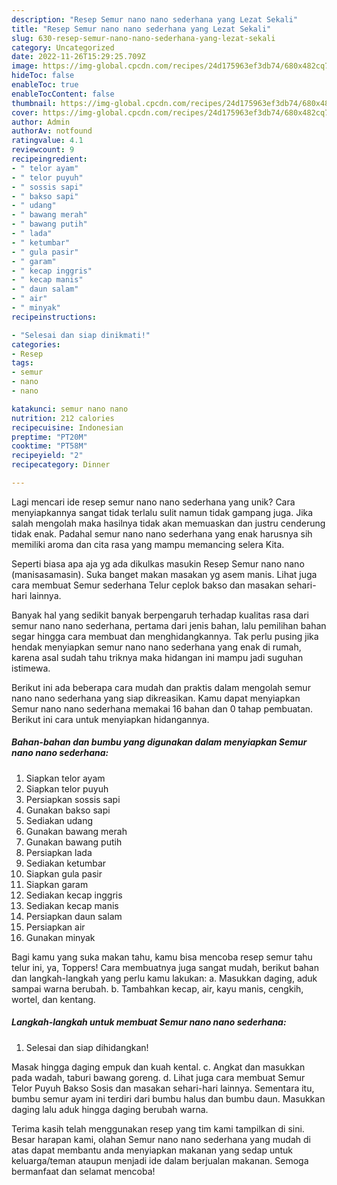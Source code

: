 ```yaml
---
description: "Resep Semur nano nano sederhana yang Lezat Sekali"
title: "Resep Semur nano nano sederhana yang Lezat Sekali"
slug: 630-resep-semur-nano-nano-sederhana-yang-lezat-sekali
category: Uncategorized
date: 2022-11-26T15:29:25.709Z
image: https://img-global.cpcdn.com/recipes/24d175963ef3db74/680x482cq70/semur-nano-nano-sederhana-foto-resep-utama.jpg
hideToc: false
enableToc: true
enableTocContent: false
thumbnail: https://img-global.cpcdn.com/recipes/24d175963ef3db74/680x482cq70/semur-nano-nano-sederhana-foto-resep-utama.jpg
cover: https://img-global.cpcdn.com/recipes/24d175963ef3db74/680x482cq70/semur-nano-nano-sederhana-foto-resep-utama.jpg
author: Admin
authorAv: notfound
ratingvalue: 4.1
reviewcount: 9
recipeingredient:
- " telor ayam"
- " telor puyuh"
- " sossis sapi"
- " bakso sapi"
- " udang"
- " bawang merah"
- " bawang putih"
- " lada"
- " ketumbar"
- " gula pasir"
- " garam"
- " kecap inggris"
- " kecap manis"
- " daun salam"
- " air"
- " minyak"
recipeinstructions:

- "Selesai dan siap dinikmati!"
categories:
- Resep
tags:
- semur
- nano
- nano

katakunci: semur nano nano 
nutrition: 212 calories
recipecuisine: Indonesian
preptime: "PT20M"
cooktime: "PT58M"
recipeyield: "2"
recipecategory: Dinner

---
```





Lagi mencari ide resep semur nano nano sederhana yang unik? Cara menyiapkannya sangat tidak terlalu sulit namun tidak gampang juga. Jika salah mengolah maka hasilnya tidak akan memuaskan dan justru cenderung tidak enak. Padahal semur nano nano sederhana yang enak harusnya sih memiliki aroma dan cita rasa yang mampu memancing selera Kita.





Seperti biasa apa aja yg ada dikulkas masukin Resep Semur nano nano (manisasamasin). Suka banget makan masakan yg asem manis. Lihat juga cara membuat Semur sederhana Telur ceplok bakso dan masakan sehari-hari lainnya.

Banyak hal yang sedikit banyak berpengaruh terhadap kualitas rasa dari semur nano nano sederhana, pertama dari jenis bahan, lalu pemilihan bahan segar hingga cara membuat dan menghidangkannya. Tak perlu pusing jika hendak menyiapkan semur nano nano sederhana yang enak di rumah, karena asal sudah tahu triknya maka hidangan ini mampu jadi suguhan istimewa.






Berikut ini ada beberapa cara mudah dan praktis dalam mengolah semur nano nano sederhana yang siap dikreasikan. Kamu dapat menyiapkan Semur nano nano sederhana memakai 16 bahan dan 0 tahap pembuatan. Berikut ini cara untuk menyiapkan hidangannya.

<!--inarticleads1-->

##### Bahan-bahan dan bumbu yang digunakan dalam menyiapkan Semur nano nano sederhana:

1. Siapkan  telor ayam
1. Siapkan  telor puyuh
1. Persiapkan  sossis sapi
1. Gunakan  bakso sapi
1. Sediakan  udang
1. Gunakan  bawang merah
1. Gunakan  bawang putih
1. Persiapkan  lada
1. Sediakan  ketumbar
1. Siapkan  gula pasir
1. Siapkan  garam
1. Sediakan  kecap inggris
1. Sediakan  kecap manis
1. Persiapkan  daun salam
1. Persiapkan  air
1. Gunakan  minyak


Bagi kamu yang suka makan tahu, kamu bisa mencoba resep semur tahu telur ini, ya, Toppers! Cara membuatnya juga sangat mudah, berikut bahan dan langkah-langkah yang perlu kamu lakukan: a. Masukkan daging, aduk sampai warna berubah. b. Tambahkan kecap, air, kayu manis, cengkih, wortel, dan kentang. 

<!--inarticleads2-->

##### Langkah-langkah untuk membuat Semur nano nano sederhana:


1. Selesai dan siap dihidangkan!

Masak hingga daging empuk dan kuah kental. c. Angkat dan masukkan pada wadah, taburi bawang goreng. d. Lihat juga cara membuat Semur Telor Puyuh Bakso Sosis dan masakan sehari-hari lainnya. Sementara itu, bumbu semur ayam ini terdiri dari bumbu halus dan bumbu daun. Masukkan daging lalu aduk hingga daging berubah warna. 

Terima kasih telah menggunakan resep yang tim kami tampilkan di sini. Besar harapan kami, olahan Semur nano nano sederhana yang mudah di atas dapat membantu anda menyiapkan makanan yang sedap untuk keluarga/teman ataupun menjadi ide dalam berjualan makanan. Semoga bermanfaat dan selamat mencoba!
